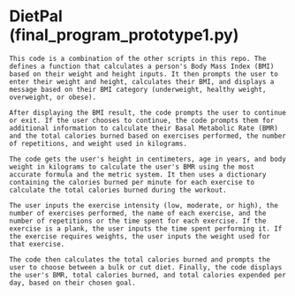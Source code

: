 # DietPal (final_program_prototype1.py)
    This code is a combination of the other scripts in this repo. The defines a function that calculates a person's Body Mass Index (BMI) based on their weight and height inputs. It then prompts the user to enter their weight and height, calculates their BMI, and displays a message based on their BMI category (underweight, healthy weight, overweight, or obese).

    After displaying the BMI result, the code prompts the user to continue or exit. If the user chooses to continue, the code prompts them for additional information to calculate their Basal Metabolic Rate (BMR) and the total calories burned based on exercises performed, the number of repetitions, and weight used in kilograms.

    The code gets the user's height in centimeters, age in years, and body weight in kilograms to calculate the user's BMR using the most accurate formula and the metric system. It then uses a dictionary containing the calories burned per minute for each exercise to calculate the total calories burned during the workout.

    The user inputs the exercise intensity (low, moderate, or high), the number of exercises performed, the name of each exercise, and the number of repetitions or the time spent for each exercise. If the exercise is a plank, the user inputs the time spent performing it. If the exercise requires weights, the user inputs the weight used for that exercise.

    The code then calculates the total calories burned and prompts the user to choose between a bulk or cut diet. Finally, the code displays the user's BMR, total calories burned, and total calories expended per day, based on their chosen goal.
    


